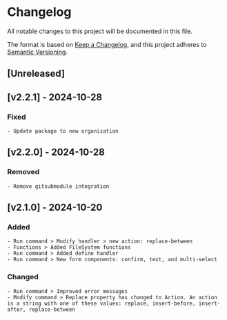 # Changelog

All notable changes to this project will be documented in this file.

The format is based on [Keep a Changelog](https://keepachangelog.com/en/1.1.0/),
and this project adheres to [Semantic Versioning](https://semver.org/spec/v2.0.0.html).

## [Unreleased]
<!-- UNRELEASED -->

<!-- /UNRELEASED -->

<!-- NEXT RELEASE -->
## [v2.2.1] - 2024-10-28

### Fixed
    - Update package to new organization
    
## [v2.2.0] - 2024-10-28

### Removed
    - Remove gitsubmodule integration
    
## [v2.1.0] - 2024-10-20

### Added
    - Run command > Modify handler > new action: replace-between
    - Functions > Added FileSystem functions
    - Run command > Added define handler
    - Run command > New form components: confirm, text, and multi-select
    
### Changed
    - Run command > Improved error messages
    - Modify command > Replace property has changed to Action. An action is a string with one of these values: replace, insert-before, insert-after, replace-between
    
